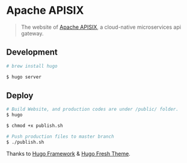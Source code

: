 # Apache APISIX

> The website of [Apache APISIX](https://github.com/apache/incubator-apisix), a cloud-native microservices api gateway.

## Development
```sh
# brew install hugo

$ hugo server
```

## Deploy
```sh
# Build Website, and production codes are under /public/ folder.
$ hugo

$ chmod +x publish.sh

# Push production files to master branch
$ ./publish.sh
```

Thanks to [Hugo Framework](https://gohugo.io/) & [Hugo Fresh Theme](https://themes.gohugo.io/hugo-fresh/).
